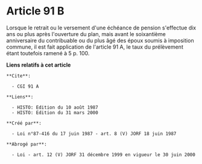 # Article 91 B

Lorsque le retrait ou le versement d'une échéance de pension s'effectue dix ans ou plus après l'ouverture du plan, mais avant
le soixantième anniversaire du contribuable ou du plus âgé des époux soumis à imposition commune, il est fait application de
l'article 91 A, le taux du prélèvement étant toutefois ramené à 5 p. 100.

**Liens relatifs à cet article**

	**Cite**:

	  - CGI 91 A

	**Liens**:

	  - HISTO: Edition du 10 août 1987
	  - HISTO: Edition du 31 mars 2000

	**Créé par**:

	  - Loi n°87-416 du 17 juin 1987 - art. 8 (V) JORF 18 juin 1987

	**Abrogé par**:

	  - Loi - art. 12 (V) JORF 31 décembre 1999 en vigueur le 30 juin 2000
